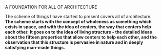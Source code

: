 A FOUNDATION FOR ALL OF ARCHITECTURE

The scheme of things I have started to present covers all of architecture. **The scheme starts with the concept of wholeness as something which exists in space, and with the idea of centers, the way that centers help each other.** **It goes on to the idea of living structure - the detailed ideas about the fifteen properties that allow centers to help each other, and the observation that this structure is pervasive in nature and in deeply satisfying man-made things.** 